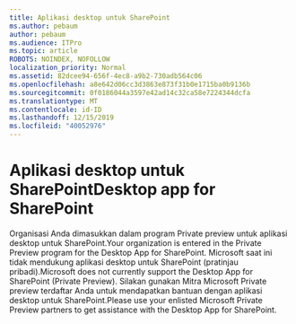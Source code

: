 ```yaml
---
title: Aplikasi desktop untuk SharePoint
ms.author: pebaum
author: pebaum
ms.audience: ITPro
ms.topic: article
ROBOTS: NOINDEX, NOFOLLOW
localization_priority: Normal
ms.assetid: 82dcee94-656f-4ec8-a9b2-730adb564c06
ms.openlocfilehash: a8e642d06cc3d3863e873f31b0e1715ba0b9136b
ms.sourcegitcommit: 0f0186044a3597e42ad14c32ca58e7224344dcfa
ms.translationtype: MT
ms.contentlocale: id-ID
ms.lasthandoff: 12/15/2019
ms.locfileid: "40052976"
---
```

# <a name="desktop-app-for-sharepoint"></a><span data-ttu-id="d9380-102">Aplikasi desktop untuk SharePoint</span><span class="sxs-lookup"><span data-stu-id="d9380-102">Desktop app for SharePoint</span></span>

<span data-ttu-id="d9380-103">Organisasi Anda dimasukkan dalam program Private preview untuk aplikasi desktop untuk SharePoint.</span><span class="sxs-lookup"><span data-stu-id="d9380-103">Your organization is entered in the Private Preview program for the Desktop App for SharePoint.</span></span> <span data-ttu-id="d9380-104">Microsoft saat ini tidak mendukung aplikasi desktop untuk SharePoint (pratinjau pribadi).</span><span class="sxs-lookup"><span data-stu-id="d9380-104">Microsoft does not currently support the Desktop App for SharePoint (Private Preview).</span></span> <span data-ttu-id="d9380-105">Silakan gunakan Mitra Microsoft Private preview terdaftar Anda untuk mendapatkan bantuan dengan aplikasi desktop untuk SharePoint.</span><span class="sxs-lookup"><span data-stu-id="d9380-105">Please use your enlisted Microsoft Private Preview partners to get assistance with the Desktop App for SharePoint.</span></span>
